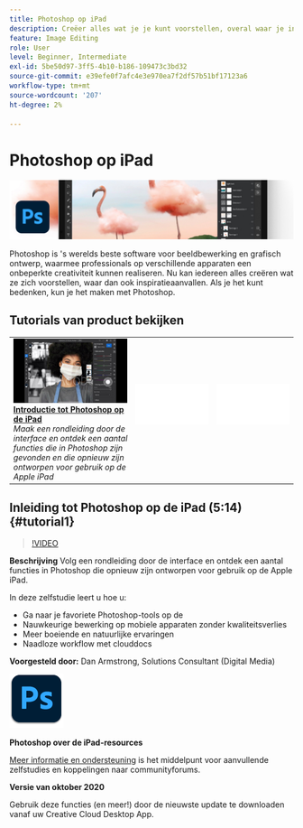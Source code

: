 ```yaml
---
title: Photoshop op iPad
description: Creëer alles wat je je kunt voorstellen, overal waar je inspiratie krijgt met Photoshop op iPad
feature: Image Editing
role: User
level: Beginner, Intermediate
exl-id: 5be50d97-3ff5-4b10-b186-109473c3bd32
source-git-commit: e39efe0f7afc4e3e970ea7f2df57b51bf17123a6
workflow-type: tm+mt
source-wordcount: '207'
ht-degree: 2%

---
```


# Photoshop op iPad

![Hoofdafbeelding van zelfstudie](../assets/PSoniPad.jpg)

Photoshop is &#39;s werelds beste software voor beeldbewerking en grafisch ontwerp, waarmee professionals op verschillende apparaten een onbeperkte creativiteit kunnen realiseren. Nu kan iedereen alles creëren wat ze zich voorstellen, waar dan ook inspiratieaanvallen. Als je het kunt bedenken, kun je het maken met Photoshop.

## Tutorials van product bekijken

<table style="table-layout:fixed">
<tr>
 <td>
   <a href="photoshopipad.md#tutorial1">
      <img alt="Introductie tot Photoshop op de iPad" src="../assets/PSiPad_thumbnail.jpg" />
   </a>
    <div>
   <a href="photoshopipad.md#tutorial1"><strong>Introductie tot Photoshop op de iPad</strong></a>
    </div>
    <em>Maak een rondleiding door de interface en ontdek een aantal functies die in Photoshop zijn gevonden en die opnieuw zijn ontworpen voor gebruik op de Apple iPad</em>
    <br>
  </td>
  <td>
    <img alt="Spacer" src="../assets/Whitespacer.png" />
    <div>
    <br>
  </td>
  <td>
    <img alt="Spacer" src="../assets/Whitespacer.png" />
    <div>
    <br>
  </td>
</tr>
</table>

## Inleiding tot Photoshop op de iPad (5:14) {#tutorial1}

>[!VIDEO](https://video.tv.adobe.com/v/326899?hidetitle=true)

**Beschrijving**
Volg een rondleiding door de interface en ontdek een aantal functies in Photoshop die opnieuw zijn ontworpen voor gebruik op de Apple iPad.

In deze zelfstudie leert u hoe u:
* Ga naar je favoriete Photoshop-tools op de
* Nauwkeurige bewerking op mobiele apparaten zonder kwaliteitsverlies
* Meer boeiende en natuurlijke ervaringen
* Naadloze workflow met clouddocs

**Voorgesteld door:**
Dan Armstrong, Solutions Consultant (Digital Media)

![Photoshop op het iPad-logo](../assets/ps_appicon_96.png)

**Photoshop over de iPad-resources**

[Meer informatie en ondersteuning](https://helpx.adobe.com/support/photoshop.html) is het middelpunt voor aanvullende zelfstudies en koppelingen naar communityforums.

**Versie van oktober 2020**

Gebruik deze functies (en meer!) door de nieuwste update te downloaden vanaf uw Creative Cloud Desktop App.
